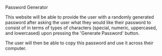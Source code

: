 Password Generator

This website will be able to provide the user with a randomly generated password after asking the user what they would like their password to consist of in terms of types of characters (special, numeric, uppercased, and lowercased) upon pressing the 'Generate Password' button.

The user will then be able to copy this password and use it across their computer.
